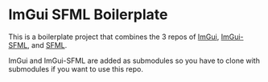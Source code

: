 # ImGui SFML Boilerplate
This is a boilerplate project that combines the 3 repos of [ImGui](https://github.com/ocornut/imgui), [ImGui-SFML](https://github.com/eliasdaler/imgui-sfml), and [SFML](https://www.sfml-dev.org/).

ImGui and ImGui-SFML are added as submodules so you have to clone with submodules if you want to use this repo. 